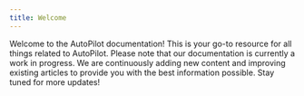 ```yaml
---
title: Welcome
---
```


Welcome to the AutoPilot documentation! This is your go-to resource for all things related to AutoPilot. 
Please note that our documentation is currently a work in progress. We are continuously adding new content and improving existing articles to provide you with the best information possible.
Stay tuned for more updates!
